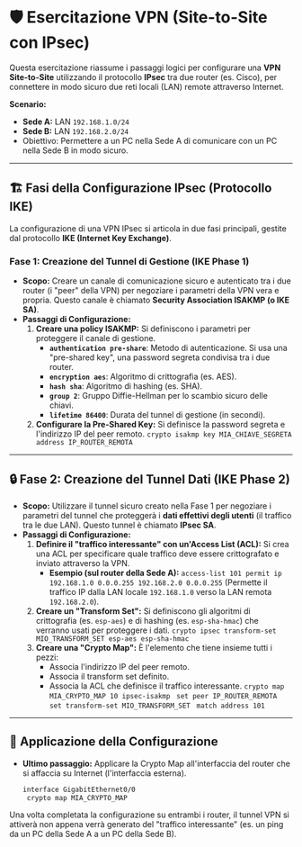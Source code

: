 # 🛡️ Esercitazione VPN (Site-to-Site con IPsec)

Questa esercitazione riassume i passaggi logici per configurare una **VPN Site-to-Site** utilizzando il protocollo **IPsec** tra due router (es. Cisco), per connettere in modo sicuro due reti locali (LAN) remote attraverso Internet.

**Scenario:**
*   **Sede A:** LAN `192.168.1.0/24`
*   **Sede B:** LAN `192.168.2.0/24`
*   Obiettivo: Permettere a un PC nella Sede A di comunicare con un PC nella Sede B in modo sicuro.

---

## 🏗️ Fasi della Configurazione IPsec (Protocollo IKE)

La configurazione di una VPN IPsec si articola in due fasi principali, gestite dal protocollo **IKE (Internet Key Exchange)**.

### Fase 1: Creazione del Tunnel di Gestione (IKE Phase 1)

*   **Scopo:** Creare un canale di comunicazione sicuro e autenticato tra i due router (i "peer" della VPN) per negoziare i parametri della VPN vera e propria. Questo canale è chiamato **Security Association ISAKMP (o IKE SA)**.
*   **Passaggi di Configurazione:**
    1.  **Creare una policy ISAKMP:** Si definiscono i parametri per proteggere il canale di gestione.
        *   **`authentication pre-share`**: Metodo di autenticazione. Si usa una "pre-shared key", una password segreta condivisa tra i due router.
        *   **`encryption aes`**: Algoritmo di crittografia (es. AES).
        *   **`hash sha`**: Algoritmo di hashing (es. SHA).
        *   **`group 2`**: Gruppo Diffie-Hellman per lo scambio sicuro delle chiavi.
        *   **`lifetime 86400`**: Durata del tunnel di gestione (in secondi).
    2.  **Configurare la Pre-Shared Key:** Si definisce la password segreta e l'indirizzo IP del peer remoto.
        `crypto isakmp key MIA_CHIAVE_SEGRETA address IP_ROUTER_REMOTA`

---

## 🔒 Fase 2: Creazione del Tunnel Dati (IKE Phase 2)

*   **Scopo:** Utilizzare il tunnel sicuro creato nella Fase 1 per negoziare i parametri del tunnel che proteggerà i **dati effettivi degli utenti** (il traffico tra le due LAN). Questo tunnel è chiamato **IPsec SA**.
*   **Passaggi di Configurazione:**
    1.  **Definire il "traffico interessante" con un'Access List (ACL):** Si crea una ACL per specificare quale traffico deve essere crittografato e inviato attraverso la VPN.
        *   **Esempio (sul router della Sede A):**
            `access-list 101 permit ip 192.168.1.0 0.0.0.255 192.168.2.0 0.0.0.255`
            (Permette il traffico IP dalla LAN locale `192.168.1.0` verso la LAN remota `192.168.2.0`).
    2.  **Creare un "Transform Set":** Si definiscono gli algoritmi di crittografia (es. `esp-aes`) e di hashing (es. `esp-sha-hmac`) che verranno usati per proteggere i dati.
        `crypto ipsec transform-set MIO_TRANSFORM_SET esp-aes esp-sha-hmac`
    3.  **Creare una "Crypto Map":** È l'elemento che tiene insieme tutti i pezzi:
        *   Associa l'indirizzo IP del peer remoto.
        *   Associa il transform set definito.
        *   Associa la ACL che definisce il traffico interessante.
        `crypto map MIA_CRYPTO_MAP 10 ipsec-isakmp`
        ` set peer IP_ROUTER_REMOTA`
        ` set transform-set MIO_TRANSFORM_SET`
        ` match address 101`

---

## 🚀 Applicazione della Configurazione

*   **Ultimo passaggio:** Applicare la Crypto Map all'interfaccia del router che si affaccia su Internet (l'interfaccia esterna).
    ```bash
    interface GigabitEthernet0/0
     crypto map MIA_CRYPTO_MAP
    ```

Una volta completata la configurazione su entrambi i router, il tunnel VPN si attiverà non appena verrà generato del "traffico interessante" (es. un ping da un PC della Sede A a un PC della Sede B).

